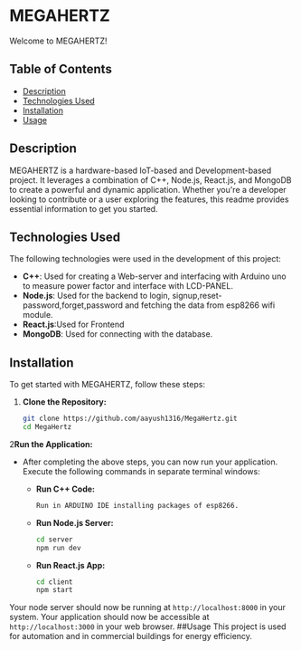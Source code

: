 # MEGAHERTZ

Welcome to MEGAHERTZ!

## Table of Contents

- [Description](#description)
- [Technologies Used](#technologies-used)
- [Installation](#installation)
- [Usage](#usage)

## Description

MEGAHERTZ is a hardware-based IoT-based and Development-based project. It leverages a combination of C++, Node.js, React.js, and MongoDB to create a powerful and dynamic application. Whether you're a developer looking to contribute or a user exploring the features, this readme provides essential information to get you started.

## Technologies Used

The following technologies were used in the development of this project:

- **C++**: Used for creating a Web-server and interfacing with Arduino uno to measure power factor and interface with LCD-PANEL.
- **Node.js**: Used for the backend to login, signup,reset-password,forget,password and fetching the data from esp8266 wifi module.
- **React.js**:Used for Frontend
- **MongoDB**: Used for connecting with the database.

## Installation

To get started with MEGAHERTZ, follow these steps:

1. **Clone the Repository:**
   ```bash
   git clone https://github.com/aayush1316/MegaHertz.git
   cd MegaHertz
2**Run the Application:**
   - After completing the above steps, you can now run your application. Execute the following commands in separate terminal windows:

     - **Run C++ Code:**
       ```bash
       Run in ARDUINO IDE installing packages of esp8266.
       ```

     - **Run Node.js Server:**
       ```bash
       cd server
       npm run dev
       ```

     - **Run React.js App:**
       ```bash
       cd client
       npm start
       ```
   Your node server should now be running at `http://localhost:8000` in your system.
   Your application should now be accessible at `http://localhost:3000` in your web browser.
##Usage
  This project is used for automation and in commercial buildings for energy efficiency.
